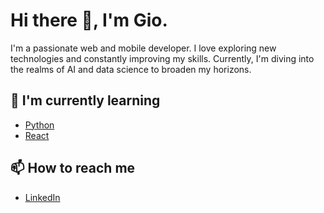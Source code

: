 # Hi there 👋, I'm Gio.

I'm a passionate web and mobile developer. I love exploring new technologies and constantly improving my skills. Currently, I'm diving into the realms of AI and data science to broaden my horizons.

## 🌱 I'm currently learning

- [Python](link)
- [React](link)

## 📫 How to reach me

- [LinkedIn](https://www.linkedin.com/in/giovanni-atchaoue/)
